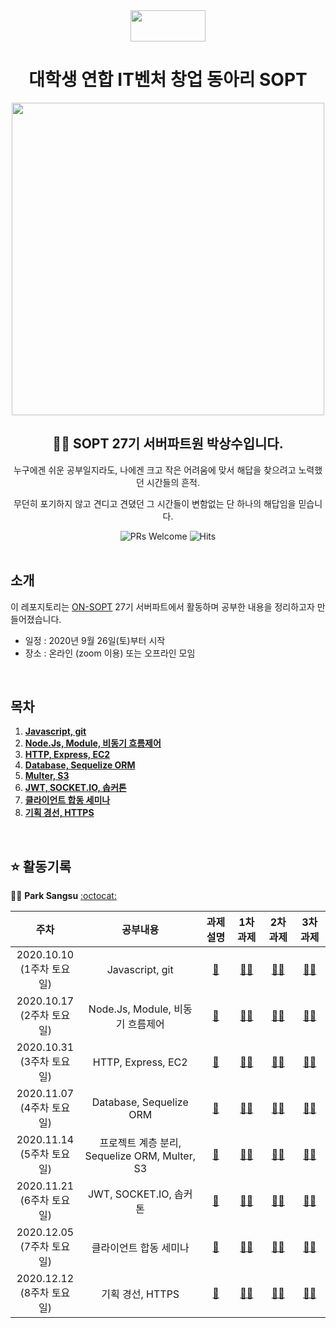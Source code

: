 <div align="center">

  <img height="50" width="120" src="https://user-images.githubusercontent.com/59385491/99065767-39ab4500-25eb-11eb-9490-9d2a4202dd96.png">

  # 대학생 연합 IT벤처 창업 동아리 SOPT

  <img height="500" width="500" src="https://user-images.githubusercontent.com/59385491/99067842-bb50a200-25ee-11eb-9252-4a4ae3644e8d.png">

  <h2> 👨‍💻 SOPT 27기 서버파트원 박상수입니다. </h2>

<p>누구에겐 쉬운 공부일지라도, 나에겐 크고 작은 어려움에 맞서 해답을 찾으려고 노력했던 시간들의 흔적.</p>
<p>무던히 포기하지 않고 견디고 견뎠던 그 시간들이 변함없는 단 하나의 해답임을 믿습니다.</p>

</div>

<div align=center>

<img alt="PRs Welcome" src="https://img.shields.io/badge/PRs-welcome-brightgreen.svg?style=flat-square" />
<img alt="Hits" src="https://hits.seeyoufarm.com/api/count/incr/badge.svg?url=https%3A%2F%2Fgithub.com%2FON-SOPT-SERVER-3%2FParksangsu&count_bg=%2379C83D&title_bg=%23555555&icon=&icon_color=%23E7E7E7&title=hits&edge_flat=false" />

</div>

<br>

## 소개

이 레포지토리는 [ON-SOPT](http://sopt.org/wp/?page_id=2519) 27기 서버파트에서 활동하며 공부한 내용을 정리하고자 만들어졌습니다. 

-   일정 : 2020년 9월 26일(토)부터 시작
-   장소 : 온라인 (zoom 이용) 또는 오프라인 모임

<br>

## 목차

1. **[Javascript, git](#se1)**
2. **[Node.Js, Module, 비동기 흐름제어](#se2)**
3. **[HTTP, Express, EC2](#se3)** 
4. **[Database, Sequelize ORM](#se4)**   
5. **[Multer, S3](#se5)**   
6. **[JWT, SOCKET.IO, 솝커톤](#se6)**
7. **[클라이언트 합동 세미나](#se7)** 
8. **[기획 경선, HTTPS](#se8)**

<br>

## ⭐️ 활동기록

🧑‍💻 **Park Sangsu** [:octocat:](https://github.com/epitoneproject)

|           주차            |              공부내용                |                과제 설명             |               1차 과제             |             2차 과제                |               3차 과제             |  
| :-----------------------:| :-------------------------------:  | :-------------------------------: | :-------------------------------: | :-------------------------------: | :-------------------------------: |
| 2020.10.10<br> (1주차 토요일) |  Javascript, git <a name="se1"></a>| [📕](https://github.com/ON-SOPT-SERVER-3/Parksangsu/tree/master/seminar-1/assignment)   | [☝🏻](https://github.com/ON-SOPT-SERVER-3/Parksangsu/tree/master/seminar-1/assignment/week1/level1)    | [✌🏻](https://github.com/ON-SOPT-SERVER-3/Parksangsu/blob/master/seminar-1/assignment/week1/level2/team.js)    | [🤚🏻](https://github.com/ON-SOPT-SERVER-3/Parksangsu/blob/master/seminar-1/assignment/week1/level3/random.js)     | 
| 2020.10.17<br> (2주차 토요일) |  Node.Js, Module, 비동기 흐름제어 <a name="se2"></a>  |  [📕](https://github.com/ON-SOPT-SERVER-3/Parksangsu/tree/master/seminar-2/assignment) | [☝🏻](https://github.com/ON-SOPT-SERVER/SOPT-SERVER-WIKI/blob/master/Nodejs/nodejs-3%EC%A1%B0.md)  | [✌🏻](https://github.com/ON-SOPT-SERVER-3/Parksangsu/tree/master/seminar-2/assignment/week2/level2)  | [🤚🏻](https://github.com/ON-SOPT-SERVER-3/Parksangsu/blob/master/seminar-2/assignment/week2/level3/password.js)    |  
| 2020.10.31<br> (3주차 토요일) |  HTTP, Express, EC2 <a name="se3"></a>     | [📕](https://github.com/ON-SOPT-SERVER-3/Parksangsu/tree/master/seminar-3/assignment) | [☝🏻](https://github.com/ON-SOPT-SERVER-3/Parksangsu/tree/master/seminar-3/routes)  | [✌🏻](https://github.com/ON-SOPT-SERVER-3/Parksangsu/tree/master/seminar-3/routes/members)     | [🤚🏻](https://github.com/ON-SOPT-SERVER-3/Parksangsu/blob/master/seminar-3/routes/users/index.js)       |  
| 2020.11.07<br> (4주차 토요일) |  Database, Sequelize ORM <a name="se4"></a>     | [📕](https://github.com/ON-SOPT-SERVER-3/Parksangsu/tree/master/seminar-4/assignment) | [☝🏻](https://github.com/ON-SOPT-SERVER-3/Parksangsu/blob/master/seminar-4/assignment/level1.md)  | [✌🏻](https://github.com/ON-SOPT-SERVER-3/Parksangsu/blob/master/seminar-4/routes/users/index.js)   | [🤚🏻](https://github.com/ON-SOPT-SERVER-3/Parksangsu/blob/master/seminar-4/routes/users/index.js)                        |  
| 2020.11.14<br> (5주차 토요일)   |  프로젝트 계층 분리, Sequelize ORM, Multer, S3 <a name="se5"></a>     |  [📕](https://github.com/ON-SOPT-SERVER-3/Parksangsu/blob/master/seminar-5/assignment/READMD.md)  | [☝🏻](https://github.com/ON-SOPT-SERVER-3/Parksangsu/blob/master/seminar-5/controller/multerController.js)                        | [✌🏻](https://github.com/ON-SOPT-SERVER-3/Parksangsu/blob/master/seminar-5/controller/postController.js)                        | [🤚🏻](https://github.com/ON-SOPT-SERVER-3/Parksangsu/blob/master/seminar-5/controller/userController.js)                        |  
| 2020.11.21<br> (6주차 토요일)   |  JWT, SOCKET.IO, 솝커톤 <a name="se6"></a>     | [📕]() | [☝🏻]()                        | [✌🏻]()                        | [🤚🏻]()                        |  
| 2020.12.05<br> (7주차 토요일)   |  클라이언트 합동 세미나 <a name="se7"></a>     | [📕]() | [☝🏻]()                        | [✌🏻]()                        | [🤚🏻]()                        |  
| 2020.12.12<br> (8주차 토요일)   |  기획 경선, HTTPS <a name="se8"></a>     | [📕]() |[☝🏻]()                        | [✌🏻]()                        | [🤚🏻]()                        |  



<!-- <details><summary><b>토글</b></summary>

<p>

토글

</p>
</details> -->
